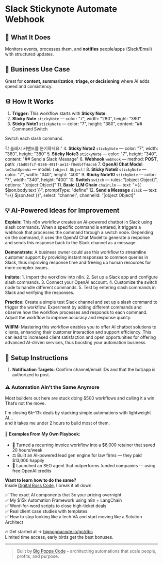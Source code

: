 # Slack Stickynote Automate Webhook
## 🚀 What It Does
Monitors events, processes them, and **notifies** people/apps (Slack/Email) with structured updates.

## 💼 Business Use Case
Great for **content, summarization, triage, or decisioning** where AI adds speed and consistency.

## ⚙️ How It Works
1. **Trigger:** This workflow starts with **Sticky Note**.
2. **Sticky Note** `stickyNote` — color: "7", width: "280", height: "380"
3. **Sticky Note1** `stickyNote` — color: "7", height: "380", content: "## Command Switch

Switch each slash command.

각 슬래시 커맨드를 분기하세요."
4. **Sticky Note2** `stickyNote` — color: "7", width: "360", height: "380"
5. **Sticky Note3** `stickyNote` — color: "7", height: "340", content: "## Send a Slack Message"
6. **Webhook** `webhook` — method: **POST**, path: `/1bd05fcf-8286-491f-ae13-f0e6bff4aca6`
7. **OpenAI Chat Model** `lmChatOpenAi` — model: `[object Object]`
8. **Sticky Note8** `stickyNote` — color: "7", width: "340", height: "400"
9. **Sticky Note10** `stickyNote` — color: "7", width: "340", height: "400"
10. **Switch** `switch` — rules: "[object Object]", options: "[object Object]"
11. **Basic LLM Chain** `chainLlm` — text: "={{ $json.body.text }}", promptType: "define"
12. **Send a Message** `slack` — text: "={{ $json.text }}", select: "channel", channelId: "[object Object]"

## 💡 AI-Powered Ideas for Improvement
**Explain:** This n8n workflow creates an AI-powered chatbot in Slack using slash commands. When a specific command is entered, it triggers a webhook that processes the command through a switch node. Depending on the command, it uses the OpenAI Chat Model to generate a response and sends this response back to the Slack channel as a message.

**Demonstrate:** A business owner could use this workflow to streamline customer support by providing instant responses to common queries in Slack, thus improving response time and freeing up human resources for more complex issues.

**Imitate:** 1. Import the workflow into n8n. 2. Set up a Slack app and configure slash commands. 3. Connect your OpenAI account. 4. Customize the switch node to handle different commands. 5. Test by entering slash commands in Slack and verifying the responses.

**Practice:** Create a simple test Slack channel and set up a slash command to trigger the workflow. Experiment by adding different commands and observe how the workflow processes and responds to each command. Adjust the workflow to improve accuracy and response quality.

**WIIFM:** Mastering this workflow enables you to offer AI chatbot solutions to clients, enhancing their customer interaction and support efficiency. This can lead to increased client satisfaction and open opportunities for offering advanced AI-driven services, thus boosting your automation business.

## 🔧 Setup Instructions
1. **Notification Targets:** Confirm channel/email IDs and that the bot/app is authorized to post.

### ⚠️ Automation Ain’t the Same Anymore

Most builders out here are stuck doing $500 workflows and calling it a win.  
That’s not the move.  

I'm closing $6k–$13k deals by stacking simple automations with lightweight AI...  
and it takes me under 2 hours to build most of them.

#### 🧠 Examples From My Own Playbook:
- 🔁 Turned a recurring invoice workflow into a $6,000 retainer that saved 20 hours/week  
- ⚖️ Built an AI-powered lead gen engine for law firms — they paid $13,000 happily  
- 🚀 Launched an SEO agent that outperforms funded companies — using free OpenAI credits  

**Want to learn how to do the same?**  
Inside [Digital Boss Code](https://bigpoppacode.io/go/dbc), I break it all down:

✅ The exact AI components that 3x your pricing overnight  
✅ My $15k Automation Framework using n8n + LangChain  
✅ Word-for-word scripts to close high-ticket deals  
✅ Real client case studies with templates  
✅ How to stop looking like a tech VA and start moving like a Solution Architect  

🔥 Get started at → [bigpoppacode.io/go/dbc](https://bigpoppacode.io/go/dbc)  
Limited time access, early birds get the best bonuses.

---
> Built by [Big Poppa Code](https://bigpoppacode.io) – architecting automations that scale people, profits, and purpose.
